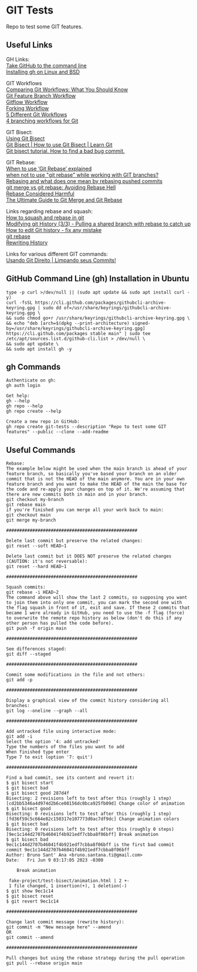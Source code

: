 # GIT Tests

Repo to test some GIT features.  

## Useful Links

GH Links:  
[Take GitHub to the command line](https://cli.github.com/)  
[Installing gh on Linux and BSD](https://github.com/cli/cli/blob/trunk/docs/install_linux.md)  

GIT Workflows  
[Comparing Git Workflows: What You Should Know](https://www.atlassian.com/git/tutorials/comparing-workflows)  
[Git Feature Branch Workflow](https://www.atlassian.com/git/tutorials/comparing-workflows/feature-branch-workflow)  
[Gitflow Workflow](https://www.atlassian.com/git/tutorials/comparing-workflows/gitflow-workflow)  
[Forking Workflow](https://www.atlassian.com/git/tutorials/comparing-workflows/forking-workflow)  
[5 Different Git Workflows](https://medium.com/javarevisited/5-different-git-workflows-50f75d8783a7)  
[4 branching workflows for Git](https://medium.com/@patrickporto/4-branching-workflows-for-git-30d0aaee7bf)  

GIT Bisect:  
[Using Git Bisect](https://youtu.be/P3ZR_s3NFvM)  
[Git Bisect | How to use Git Bisect | Learn Git](https://youtu.be/z-AkSXDqodc)  
[Git bisect tutorial. How to find a bad bug commit.](https://youtu.be/D7JJnLFOn4A)  

GIT Rebase:  
[When to use ‘Git Rebase’ explained](https://medium.com/@harishlyadav/when-to-use-git-rebase-explained-3c8192cba5c7)  
[when not to use "git rebase" while working with GIT branches?](https://stackoverflow.com/questions/31406079/when-not-to-use-git-rebase-while-working-with-git-branches)  
[Rebasing and what does one mean by rebasing pushed commits](https://stackoverflow.com/questions/2715085/rebasing-and-what-does-one-mean-by-rebasing-pushed-commits)  
[git merge vs git rebase: Avoiding Rebase Hell](https://jarrodspillers.com/blog/git/2009-08-19-git-merge-vs-git-rebase-avoiding-rebase-hell/)  
[Rebase Considered Harmful](https://changelog.complete.org/archives/586-rebase-considered-harmful)  
[The Ultimate Guide to Git Merge and Git Rebase](https://www.google.com/amp/s/www.freecodecamp.org/news/the-ultimate-guide-to-git-merge-and-git-rebase/amp/)  

Links regarding rebase and squash:  
[How to squash and rebase in git](https://youtu.be/AWayLpQHJeE)  
[Modifying git History (3/3) - Pulling a shared branch with rebase to catch up](https://youtu.be/-H2U3kJ_urw)  
[How to edit Git history - fix any mistake](https://www.youtube.com/live/lYZeaQWjqSk?feature=share)  
[git rebase](https://www.atlassian.com/git/tutorials/rewriting-history/git-rebase)  
[Rewriting History](https://www.atlassian.com/git/tutorials/rewriting-history)  

Links for various different GIT commands:  
[Usando Git Direito | Limpando seus Commits!](https://youtu.be/6OokP-NE49k)  

## GitHub Command Line (gh) Installation in Ubuntu
```
type -p curl >/dev/null || (sudo apt update && sudo apt install curl -y)
curl -fsSL https://cli.github.com/packages/githubcli-archive-keyring.gpg | sudo dd of=/usr/share/keyrings/githubcli-archive-keyring.gpg \
&& sudo chmod go+r /usr/share/keyrings/githubcli-archive-keyring.gpg \
&& echo "deb [arch=$(dpkg --print-architecture) signed-by=/usr/share/keyrings/githubcli-archive-keyring.gpg] https://cli.github.com/packages stable main" | sudo tee /etc/apt/sources.list.d/github-cli.list > /dev/null \
&& sudo apt update \
&& sudo apt install gh -y
```

## gh Commands
```
Authenticate on gh:
gh auth login

Get help:
gh --help
gh repo --help
gh repo create --help

Create a new repo in GitHub:
gh repo create git-tests --description "Repo to test some GIT features" --public --clone --add-readme
```

## Useful Commands
```
Rebase:
The example below might be used when the main branch is ahead of your feature branch, so basically you've based your branch on an older commit that is not the HEAD of the main anymore. You are in your own feature branch and you want to make the HEAD of the main the base for the code and re-apply your changes on top of it. We're assuming that there are new commits both in main and in your branch.
git checkout my-branch
git rebase main
if you're finished you can merge all your work back to main:
git checkout main
git merge my-branch

##################################################

Delete last commit but preserve the related changes:
git reset --soft HEAD~1

Delete last commit but it DOES NOT preserve the related changes (CAUTION: it's not reversable):
git reset --hard HEAD~1

##################################################

Squash commits:
git rebase -i HEAD~2
The command above will show the last 2 commits, so supposing you want to join them into only one commit, you can mark the second one with the flag squash in front of it, exit and save. If these 2 commits that became 1 were already in GitHub, you need to use the -f flag (force) to overwrite the remote repo history as below (don't do this if any other person has pulled the code before).
git push -f origin main

##################################################

See differences staged:
git diff --staged

##################################################

Commit some modifications in the file and not others:
git add -p

##################################################

Display a graphical view of the commit history considering all branches:
git log --oneline --graph --all

##################################################

Add untracked file using interactive mode:
git add -i
Select the option '4: add untracked'
Type the numbers of the files you want to add
When finished type enter
Type 7 to exit (option '7: quit')

##################################################

Find a bad commit, see its content and revert it:
$ git bisect start
$ git bisect bad
$ git bisect good 287d4f
Bisecting: 2 revisions left to test after this (roughly 1 step)
[cd2bb5346a4d974d2b6ce08156dc0bca925fb09d] Change color of animation
$ git bisect good
Bisecting: 0 revisions left to test after this (roughly 1 step)
[fd36f59c5c664e82c150317e107773d0ac7df9dc] Change animation colors
$ git bisect bad
Bisecting: 0 revisions left to test after this (roughly 0 steps)
[9ec1c144d2707b46041f4b921edf7cbba8f06bff] Break animation
$ git bisect bad
9ec1c144d2707b46041f4b921edf7cbba8f06bff is the first bad commit
commit 9ec1c144d2707b46041f4b921edf7cbba8f06bff
Author: Bruno Sant' Ana <bruno.santana.ti@gmail.com>
Date:   Fri Jun 9 03:17:05 2023 -0300

    Break animation

 fake-project/test-bisect/animation.html | 2 +-
 1 file changed, 1 insertion(+), 1 deletion(-)
$ git show 9ec1c14
$ git bisect reset
$ git revert 9ec1c14

##################################################

Change last commit message (rewrite history):
git commit -m "New message here" --amend
OR
git commit --amend

##################################################

Pull changes but using the rebase strategy during the pull operation
git pull --rebase origin main
```
